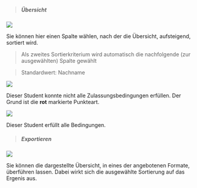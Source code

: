 <!--
 * @file page_admin_condition_list_de.md
 *
 * @author Till Uhlig <till.uhlig@student.uni-halle.de>
 * @date 2015
-->


> ##### Übersicht #####

![](listD.png)

Sie können hier einen Spalte wählen, nach der die Übersicht, aufsteigend, sortiert wird.

> Als zweites Sortierkriterium wird automatisch die nachfolgende (zur ausgewählten) Spalte gewählt

> Standardwert: Nachname

![](listB.png)

Dieser Student konnte nicht alle Zulassungsbedingungen erfüllen. Der Grund ist die **rot** markierte Punkteart.

![](listC.png)

Dieser Student erfüllt alle Bedingungen.

> ##### Exportieren #####

![](listA.png)

Sie können die dargestellte Übersicht, in eines der angebotenen Formate, überführen lassen. Dabei wirkt sich die ausgewählte Sortierung auf das Ergenis aus.